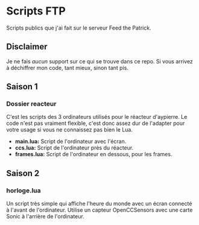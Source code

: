 # Scripts FTP

Scripts publics que j'ai fait sur le serveur Feed the Patrick.

## Disclaimer
Je ne fais *aucun* support sur ce qui se trouve dans ce repo. Si vous arrivez à déchiffrer mon code, tant mieux, sinon tant pis.

## Saison 1
### Dossier reacteur
C'est les scripts des 3 ordinateurs utilisés pour le réacteur d'aypierre. Le code n'est pas vraiment flexible, c'est donc assez dur de l'adapter pour votre usage si vous ne connaissez pas bien le Lua.

* **main.lua:** Script de l'ordinateur avec l'écran.
* **ccs.lua:** Script de l'ordinateur près du réacteur.
* **frames.lua:** Script de l'ordinateur en dessous, pour les frames.

## Saison 2
### horloge.lua
Un script très simple qui affiche l'heure du monde avec un écran connecté à l'avant de l'ordinateur. Utilise un capteur OpenCCSensors avec une carte Sonic à l'arrière de l'ordinateur.
